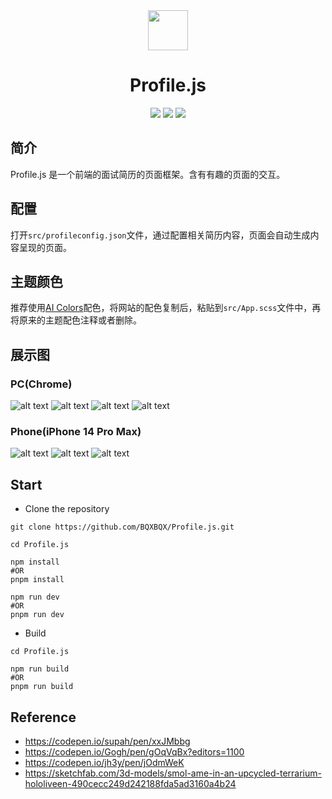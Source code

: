 <div align=center>
  <img width=64 src="logo.svg">
</div>

<h1 align="center">
  Profile.js 
</h1>

<p align="center">
<img src="https://img.shields.io/badge/frame-React18-blue">
<img src="https://img.shields.io/badge/npm-three0.16-white">
<img src="https://img.shields.io/badge/npm-Scss0.2.4-pink">
</p>

## 简介

Profile.js 是一个前端的面试简历的页面框架。含有有趣的页面的交互。

## 配置

打开`src/profileconfig.json`文件，通过配置相关简历内容，页面会自动生成内容呈现的页面。

## 主题颜色

推荐使用[AI Colors](https://aicolors.com)配色，将网站的配色复制后，粘贴到`src/App.scss`文件中，再将原来的主题配色注释或者删除。

## 展示图

### PC(Chrome)

![alt text](/public/image-1.png)
![alt text](/public/image.png)
![alt text](/public/image-2.png)
![alt text](/public/image-3.png)

### Phone(iPhone 14 Pro Max)

![alt text](/public/phone-image.png)
![alt text](/public/phone-image-1.png)
![alt text](/public/phone-image-2.png)

## Start

- Clone the repository

```
git clone https://github.com/BQXBQX/Profile.js.git

cd Profile.js

npm install
#OR
pnpm install

npm run dev
#OR
pnpm run dev
```

- Build

```
cd Profile.js

npm run build
#OR
pnpm run build
```

## Reference

- https://codepen.io/supah/pen/xxJMbbg
- https://codepen.io/Gogh/pen/gOqVqBx?editors=1100
- https://codepen.io/jh3y/pen/jOdmWeK
- https://sketchfab.com/3d-models/smol-ame-in-an-upcycled-terrarium-hololiveen-490cecc249d242188fda5ad3160a4b24
